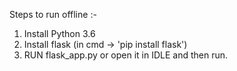 Steps to run offline :-
1. Install Python 3.6
2. Install flask (in cmd -> 'pip install flask')
3. RUN flask_app.py or open it in IDLE and then run.
